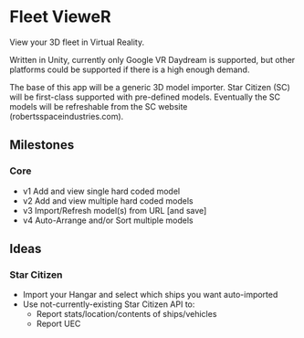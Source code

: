 # Fleet VieweR

View your 3D fleet in Virtual Reality.

Written in Unity, currently only Google VR Daydream is supported, but other platforms could be supported if there is a high enough demand.

The base of this app will be a generic 3D model importer.
Star Citizen (SC) will be first-class supported with pre-defined models.
Eventually the SC models will be refreshable from the SC website (robertsspaceindustries.com).

## Milestones

### Core
  * v1 Add and view single hard coded model
  * v2 Add and view multiple hard coded models
  * v3 Import/Refresh model(s) from URL [and save]
  * v4 Auto-Arrange and/or Sort multiple models

## Ideas
### Star Citizen
  * Import your Hangar and select which ships you want auto-imported
  * Use not-currently-existing Star Citizen API to:
    * Report stats/location/contents of ships/vehicles
    * Report UEC
    
